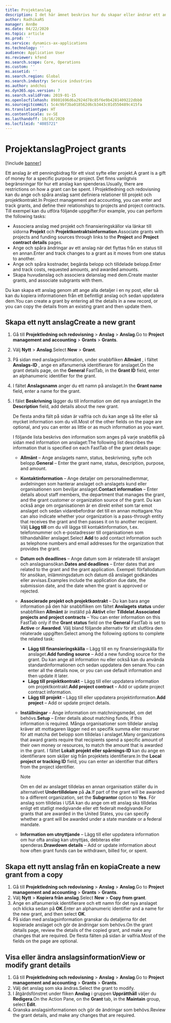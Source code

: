 ```yaml
---
title: Projektanslag
description: I det här ämnet beskrivs hur du skapar eller ändrar ett anslag.
author: RadhikaRS
manager: AnnBe
ms.date: 04/22/2020
ms.topic: article
ms.prod: ''
ms.service: dynamics-ax-applications
ms.technology: ''
audience: Application User
ms.reviewer: kfend
ms.search.scope: Core, Operations
ms.custom: ''
ms.assetid: ''
ms.search.region: Global
ms.search.industry: Service industries
ms.author: andchoi
ms.dyn365.ops.version: 7
ms.search.validFrom: 2019-01-15
ms.openlocfilehash: 89801696d6a2924d78c85f6e9b4281409222dbb0
ms.sourcegitcommit: 5c4c9bf3ba018562d6cb3443c01d550489c415fa
ms.translationtype: HT
ms.contentlocale: sv-SE
ms.lasthandoff: 10/16/2020
ms.locfileid: "4085721"
---
```

# <a name="project-grants"></a><span data-ttu-id="24830-103">Projektanslag</span><span class="sxs-lookup"><span data-stu-id="24830-103">Project grants</span></span>

[!include [banner](../includes/banner.md)]

<span data-ttu-id="24830-104">Ett anslag är ett penningbidrag för ett visst syfte eller projekt.</span><span class="sxs-lookup"><span data-stu-id="24830-104">A grant is a gift of money for a specific purpose or project.</span></span> <span data-ttu-id="24830-105">Det finns vanligtvis begränsningar för hur ett anslag kan spenderas.</span><span class="sxs-lookup"><span data-stu-id="24830-105">Usually, there are restrictions on how a grant can be spent.</span></span> <span data-ttu-id="24830-106">I Projektledning och redovisning kan du ange och spåra anslag samt definiera relationer till projekt och projektkontrakt.</span><span class="sxs-lookup"><span data-stu-id="24830-106">In Project management and accounting, you can enter and track grants, and define their relationships to projects and project contracts.</span></span> <span data-ttu-id="24830-107">Till exempel kan du utföra följande uppgifter:</span><span class="sxs-lookup"><span data-stu-id="24830-107">For example, you can perform the following tasks:</span></span>

- <span data-ttu-id="24830-108">Associera anslag med projekt och finansieringskällor via länkar till sidorna **Projekt** och **Projektkontraktsinformation**.</span><span class="sxs-lookup"><span data-stu-id="24830-108">Associate grants with projects and funding sources through links to the **Project** and **Project contract details** pages.</span></span>
- <span data-ttu-id="24830-109">Ange och spåra ändringar av ett anslag när det flyttas från en status till en annan.</span><span class="sxs-lookup"><span data-stu-id="24830-109">Enter and track changes to a grant as it moves from one status to another.</span></span>
- <span data-ttu-id="24830-110">Ange och spåra kostnader, begärda belopp och tilldelade belopp.</span><span class="sxs-lookup"><span data-stu-id="24830-110">Enter and track costs, requested amounts, and awarded amounts.</span></span>
- <span data-ttu-id="24830-111">Skapa huvudanslag och associera delanslag med dem.</span><span class="sxs-lookup"><span data-stu-id="24830-111">Create master grants, and associate subgrants with them.</span></span>

<span data-ttu-id="24830-112">Du kan skapa ett anslag genom att ange alla detaljer i en ny post, eller så kan du kopiera informationen från ett befintligt anslag och sedan uppdatera dem.</span><span class="sxs-lookup"><span data-stu-id="24830-112">You can create a grant by entering all the details in a new record, or you can copy the details from an existing grant and then update them.</span></span>

## <a name="create-a-new-grant"></a><span data-ttu-id="24830-113">Skapa ett nytt anslag</span><span class="sxs-lookup"><span data-stu-id="24830-113">Create a new grant</span></span>

1. <span data-ttu-id="24830-114">Gå till **Projektledning och redovisning** \> **Anslag** \> **Anslag**.</span><span class="sxs-lookup"><span data-stu-id="24830-114">Go to **Project management and accounting** \> **Grants** \> **Grants**.</span></span>
2. <span data-ttu-id="24830-115">Välj **Nytt** \> **Anslag**.</span><span class="sxs-lookup"><span data-stu-id="24830-115">Select **New** \> **Grant**.</span></span>
3. <span data-ttu-id="24830-116">På sidan med anslagsinformation, under snabbfliken **Allmänt** , i fältet **Anslags-ID** , ange en alfanumerisk identifierare för anslaget.</span><span class="sxs-lookup"><span data-stu-id="24830-116">On the grant details page, on the **General** FastTab, in the **Grant ID** field, enter an alphanumeric identifier for the grant.</span></span>
4. <span data-ttu-id="24830-117">I fältet **Anslagsnamn** anger du ett namn på anslaget.</span><span class="sxs-lookup"><span data-stu-id="24830-117">In the **Grant name** field, enter a name for the grant.</span></span>
5. <span data-ttu-id="24830-118">I fälet **Beskrivning** lägger du till information om det nya anslaget.</span><span class="sxs-lookup"><span data-stu-id="24830-118">In the **Description** field, add details about the new grant.</span></span>

    <span data-ttu-id="24830-119">De flesta andra fält på sidan är valfria och du kan ange så lite eller så mycket information som du vill.</span><span class="sxs-lookup"><span data-stu-id="24830-119">Most of the other fields on the page are optional, and you can enter as little or as much information as you want.</span></span>

    <span data-ttu-id="24830-120">I följande lista beskrivs den information som anges på varje snabbflik på sidan med information om anslaget:</span><span class="sxs-lookup"><span data-stu-id="24830-120">The following list describes the information that is specified on each FastTab of the grant details page:</span></span>

    - <span data-ttu-id="24830-121">**Allmänt** – Ange anslagets namn, status, beskrivning, syfte och belopp.</span><span class="sxs-lookup"><span data-stu-id="24830-121">**General** – Enter the grant name, status, description, purpose, and amount.</span></span>
    - <span data-ttu-id="24830-122">**Kontaktinformation** – Ange detaljer om personalmedlemmar, avdelningen som hanterar anslaget och anslagets kund eller organisationen som beviljar anslaget.</span><span class="sxs-lookup"><span data-stu-id="24830-122">**Contact information** – Enter details about staff members, the department that manages the grant, and the grant customer or organization source of the grant.</span></span> <span data-ttu-id="24830-123">Du kan också ange om organisationen är en direkt enhet som tar emot anslaget och sedan vidarebefordrar det till en annan mottagare.</span><span class="sxs-lookup"><span data-stu-id="24830-123">You can also indicate whether your organization is a pass-through entity that receives the grant and then passes it on to another recipient.</span></span> <span data-ttu-id="24830-124">Välj **Lägg till** om du vill lägga till kontaktinformation, t.ex. telefonnummer och e-postadresser till organisationen som tillhandahåller anslaget.</span><span class="sxs-lookup"><span data-stu-id="24830-124">Select **Add** to add contact information such as telephone numbers and email addresses for the organization that provides the grant.</span></span>
    - <span data-ttu-id="24830-125">**Datum och deadlines** – Ange datum som är relaterade till anslaget och anslagsansökan.</span><span class="sxs-lookup"><span data-stu-id="24830-125">**Dates and deadlines** – Enter dates that are related to the grant and the grant application.</span></span> <span data-ttu-id="24830-126">Exempel: förfallodatum för ansökan, inlämningsdatum och datum då anslaget godkändes eller avvisas.</span><span class="sxs-lookup"><span data-stu-id="24830-126">Examples include the application due date, the submission date, and the date when the grant is approved or rejected.</span></span>
    - <span data-ttu-id="24830-127">**Associerade projekt och projektkontrakt** – Du kan bara ange information på den här snabbfliken om fältet **Anslagets status** under snabbfliken **Allmänt** är inställd på **Aktivt** eller **Tilldelat**.</span><span class="sxs-lookup"><span data-stu-id="24830-127">**Associated projects and project contracts** – You can enter information on this FastTab only if the **Grant status** field on the **General** FastTab is set to **Active** or **Awarded**.</span></span> <span data-ttu-id="24830-128">Välj bland följande alternativ för att slutföra den relaterade uppgiften:</span><span class="sxs-lookup"><span data-stu-id="24830-128">Select among the following options to complete the related task:</span></span>

        - <span data-ttu-id="24830-129">**Lägg till finansieringskälla** – Lägg till en ny finansieringskälla för anslaget.</span><span class="sxs-lookup"><span data-stu-id="24830-129">**Add funding source** – Add a new funding source for the grant.</span></span> <span data-ttu-id="24830-130">Du kan ange all information nu eller också kan du använda standardinformationen och sedan uppdatera den senare.</span><span class="sxs-lookup"><span data-stu-id="24830-130">You can enter all the details now, or you can use default information and then update it later.</span></span>
        - <span data-ttu-id="24830-131">**Lägg till projektkontrakt** – Lägg till eller uppdatera information om projektkontrakt.</span><span class="sxs-lookup"><span data-stu-id="24830-131">**Add project contract** – Add or update project contract information.</span></span>
        - <span data-ttu-id="24830-132">**Lägg till projekt** – Lägg till eller uppdatera projektinformation.</span><span class="sxs-lookup"><span data-stu-id="24830-132">**Add project** – Add or update project details.</span></span>

    - <span data-ttu-id="24830-133">**Inställningar** – Ange information om matchningsmedel, om det behövs.</span><span class="sxs-lookup"><span data-stu-id="24830-133">**Setup** – Enter details about matching funds, if this information is required.</span></span> <span data-ttu-id="24830-134">Många organisationer som tilldelar anslag kräver att mottagaren lägger ned en specifik summa eller resurser för att matcha det belopp som tilldelas i anslaget.</span><span class="sxs-lookup"><span data-stu-id="24830-134">Many organizations that award grants require that recipients spend a specific amount of their own money or resources, to match the amount that is awarded in the grant.</span></span> <span data-ttu-id="24830-135">I fältet **Lokalt projekt eller spårnings-ID** kan du ange en identifierare som skiljer sig från projektets identifierare.</span><span class="sxs-lookup"><span data-stu-id="24830-135">In the **Local project or tracking ID** field, you can enter an identifier that differs from the project identifier.</span></span>

        > [!NOTE]
        > <span data-ttu-id="24830-136">Om en del av anslaget tilldelas en annan organisation ställer du in alternativet **Undertilldelare** på **Ja**.</span><span class="sxs-lookup"><span data-stu-id="24830-136">If part of the grant will be awarded to a different organization, set the **Subgrantor** option to **Yes**.</span></span> <span data-ttu-id="24830-137">För anslag som tilldelas i USA kan du ange om ett anslag ska tilldelas enligt ett statligt medgivande eller ett federalt medgivande.</span><span class="sxs-lookup"><span data-stu-id="24830-137">For grants that are awarded in the United States, you can specify whether a grant will be awarded under a state mandate or a federal mandate.</span></span>

    - <span data-ttu-id="24830-138">**Information om utnyttjande** – Lägg till eller uppdatera information om hur ofta anslag kan utnyttjas, debiteras eller spenderas.</span><span class="sxs-lookup"><span data-stu-id="24830-138">**Drawdown details** – Add or update information about how often grant funds can be withdrawn, billed for, or spent.</span></span>

## <a name="create-a-new-grant-from-a-copy"></a><span data-ttu-id="24830-139">Skapa ett nytt anslag från en kopia</span><span class="sxs-lookup"><span data-stu-id="24830-139">Create a new grant from a copy</span></span>

1. <span data-ttu-id="24830-140">Gå till **Projektledning och redovisning** \> **Anslag** \> **Anslag**.</span><span class="sxs-lookup"><span data-stu-id="24830-140">Go to **Project management and accounting** \> **Grants** \> **Grants**.</span></span>
2. <span data-ttu-id="24830-141">Välj **Nytt** \> **Kopiera från anslag**.</span><span class="sxs-lookup"><span data-stu-id="24830-141">Select **New** \> **Copy from grant**.</span></span>
3. <span data-ttu-id="24830-142">Ange en alfanumerisk identifierare och ett namn för det nya anslaget och klicka sedan på **OK**.</span><span class="sxs-lookup"><span data-stu-id="24830-142">Enter an alphanumeric identifier and a name for the new grant, and then select **OK**.</span></span>
4. <span data-ttu-id="24830-143">På sidan med anslagsinformation granskar du detaljerna för det kopierade anslaget och gör de ändringar som behövs.</span><span class="sxs-lookup"><span data-stu-id="24830-143">On the grant details page, review the details of the copied grant, and make any changes that are required.</span></span> <span data-ttu-id="24830-144">De flesta fälten på sidan är valfria.</span><span class="sxs-lookup"><span data-stu-id="24830-144">Most of the fields on the page are optional.</span></span>

## <a name="view-or-modify-grant-details"></a><span data-ttu-id="24830-145">Visa eller ändra anslagsinformation</span><span class="sxs-lookup"><span data-stu-id="24830-145">View or modify grant details</span></span>

1. <span data-ttu-id="24830-146">Gå till **Projektledning och redovisning** \> **Anslag** \> **Anslag**.</span><span class="sxs-lookup"><span data-stu-id="24830-146">Go to **Project management and accounting** \> **Grants** \> **Grants**.</span></span>
2. <span data-ttu-id="24830-147">Välj det anslag som ska ändras.</span><span class="sxs-lookup"><span data-stu-id="24830-147">Select the grant to modify.</span></span>
3. <span data-ttu-id="24830-148">I åtgärdsfönstret under fliken **Anslag** i gruppen **Upprätthåll** väljer du **Redigera**.</span><span class="sxs-lookup"><span data-stu-id="24830-148">On the Action Pane, on the **Grant** tab, in the **Maintain** group, select **Edit**.</span></span>
4. <span data-ttu-id="24830-149">Granska anslagsinformationen och gör de ändringar som behövs.</span><span class="sxs-lookup"><span data-stu-id="24830-149">Review the grant details, and make any changes that are required.</span></span>

